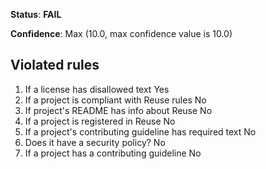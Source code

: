 **Status**: **FAIL**

**Confidence**: Max (10.0, max confidence value is 10.0)

## Violated rules

1.  If a license has disallowed text Yes
1.  If a project is compliant with Reuse rules No
1.  If project's README has info about Reuse No
1.  If a project is registered in Reuse No
1.  If a project's contributing guideline has required text No
1.  Does it have a security policy? No
1.  If a project has a contributing guideline No
